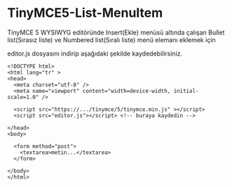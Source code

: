 # TinyMCE5-List-MenuItem
TinyMCE 5 WYSIWYG editöründe Insert(Ekle) menüsü altında çalışan Bullet list(Sırasız liste) ve Numbered list(Sıralı liste) menü elemanı eklemek için

editor.js dosyasını indirip aşağıdaki şekilde kaydedebilirsiniz.

```
<!DOCTYPE html>
<html lang="tr" >
<head>
  <meta charset="utf-8" />
  <meta name="viewport" content="width=device-width, initial-scale=1.0" />

  <script src="https://.../tinymce/5/tinymce.min.js" ></script>
  <script src="editor.js"></script> <!-- buraya kaydedin -->

</head>
<body>

  <form method="post">
    <textarea>metin...</textarea>
  </form>

</body>
</html>
```
